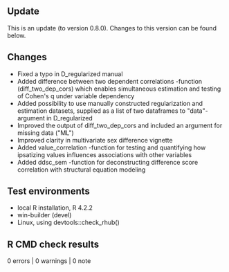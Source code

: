 ## Update

This is an update (to version 0.8.0). Changes to this version can be found below.

## Changes

* Fixed a typo in D_regularized manual
* Added difference between two dependent correlations -function (diff_two_dep_cors) which enables simultaneous estimation and testing of Cohen's q under variable dependency
* Added possibility to use manually constructed regularization and estimation datasets, supplied as a list of two dataframes to "data"-argument in D_regularized
* Improved the output of diff_two_dep_cors and included an argument for missing data ("ML")
* Improved clarity in multivariate sex difference vignette
* Added value_correlation -function for testing and quantifying how ipsatizing values influences associations with other variables
* Added ddsc_sem -function for deconstructing difference score correlation with structural equation modeling

## Test environments
* local R installation, R 4.2.2
* win-builder (devel)
* Linux, using devtools::check_rhub()

## R CMD check results

0 errors | 0 warnings | 0 note
